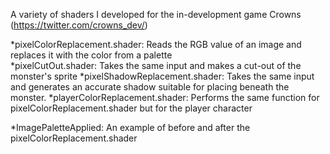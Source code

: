 A variety of shaders I developed for the in-development game Crowns (https://twitter.com/crowns_dev/)

  *pixelColorReplacement.shader:    Reads the RGB value of an image and replaces it with the color from a palette	
  *pixelCutOut.shader: 	            Takes the same input and makes a cut-out of the monster's sprite
  *pixelShadowReplacement.shader: 	 Takes the same input and generates an accurate shadow suitable for placing beneath the monster.
  *playerColorReplacement.shader:   Performs the same function for pixelColorReplacement.shader but for the player character

  *ImagePaletteApplied:             An example of before and after the pixelColorReplacement.shader
